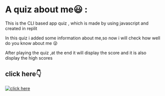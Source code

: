 
# A quiz about me😃 :

This is the CLI based app quiz , which is made by using javascript and created in replit

In this quiz i added some information about me,so now i will check  how well do you know about me 😜
 
After playing the quiz ,at the end it will display the score and it is also display the high scores


## click here👇
[![click here](https://img.shields.io/badge/click-here?style=for-the-badge&logo=ko-fi&logoColor=white)](https://replit.com/@faizan119/mark-1/)


